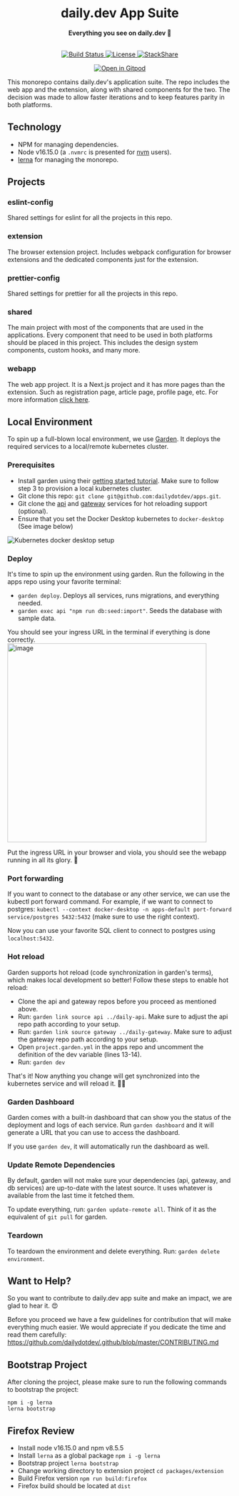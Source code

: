 <div align="center">
  <h1>daily.dev App Suite</h1>
  <strong>Everything you see on daily.dev 👀</strong>
</div>
<br>
<p align="center">
  <a href="https://circleci.com/gh/dailydotdev/apps">
    <img src="https://img.shields.io/circleci/build/github/dailydotdev/apps/master.svg" alt="Build Status">
  </a>
  <a href="https://github.com/dailydotdev/apps/blob/master/LICENSE">
    <img src="https://img.shields.io/github/license/dailydotdev/apps.svg" alt="License">
  </a>
  <a href="https://stackshare.io/daily/daily">
    <img src="http://img.shields.io/badge/tech-stack-0690fa.svg?style=flat" alt="StackShare">
  </a>
</p>

<p align="center">
  <a href="https://gitpod.io/#https://github.com/dailydotdev/apps/">
    <img src="https://gitpod.io/button/open-in-gitpod.svg" alt="Open in Gitpod">
  </a>
</p>

This monorepo contains daily.dev's application suite. The repo includes the web app and the extension, along with shared components for the two.
The decision was made to allow faster iterations and to keep features parity in both platforms.

## Technology

* NPM for managing dependencies.
* Node v16.15.0 (a `.nvmrc` is presented for [nvm](https://github.com/nvm-sh/nvm) users).
* [lerna](https://github.com/lerna/lerna) for managing the monorepo.

## Projects

### eslint-config

Shared settings for eslint for all the projects in this repo.

### extension

The browser extension project. Includes webpack configuration for browser extensions and the dedicated components just for the extension.

### prettier-config

Shared settings for prettier for all the projects in this repo.

### shared

The main project with most of the components that are used in the applications. Every component that need to be used in both platforms should be placed in this project. This includes the design system components, custom hooks, and many more.

### webapp

The web app project. It is a Next.js project and it has more pages than the extension. Such as registration page, article page, profile page, etc.
For more information [click here](https://github.com/dailydotdev/apps/tree/master/packages/webapp).

## Local Environment

To spin up a full-blown local environment, we use [Garden](https://garden.io/). It deploys the required services to a local/remote kubernetes cluster.

### Prerequisites

* Install garden using their [getting started tutorial](https://docs.garden.io/getting-started/1-installation). Make sure to follow step 3 to provision a local kubernetes cluster.
* Git clone this repo: `git clone git@github.com:dailydotdev/apps.git`.
* Git clone the [api](https://github.com/dailydotdev/daily-api) and [gateway](https://github.com/dailydotdev/daily-gateway) services for hot reloading support (optional).
* Ensure that you set the Docker Desktop kubernetes to `docker-desktop` (See image below)

![Kubernetes docker desktop setup](https://drive.google.com/uc?id=1w-apIOwMYi6Py2UtrtZZLFOVkNvkiUOV)

### Deploy

It's time to spin up the environment using garden. Run the following in the apps repo using your favorite terminal:
* `garden deploy`. Deploys all services, runs migrations, and everything needed.
* `garden exec api "npm run db:seed:import"`. Seeds the database with sample data.

You should see your ingress URL in the terminal if everything is done correctly.
<img width="446" alt="image" src="https://user-images.githubusercontent.com/1993245/185791096-bf90cae0-b0e4-4a32-bb60-1fb5ce7ca360.png">

Put the ingress URL in your browser and viola, you should see the webapp running in all its glory. 🤯

### Port forwarding

If you want to connect to the database or any other service, we can use the kubectl port forward command.
For example, if we want to connect to postgres: `kubectl --context docker-desktop -n apps-default port-forward service/postgres 5432:5432` (make sure to use the right context).

Now you can use your favorite SQL client to connect to postgres using `localhost:5432`.

### Hot reload

Garden supports hot reload (code synchronization in garden's terms), which makes local development so better!
Follow these steps to enable hot reload:
* Clone the api and gateway repos before you proceed as mentioned above.
* Run: `garden link source api ../daily-api`. Make sure to adjust the api repo path according to your setup.
* Run: `garden link source gateway ../daily-gateway`. Make sure to adjust the gateway repo path according to your setup.
* Open `project.garden.yml` in the apps repo and uncomment the definition of the dev variable (lines 13-14).
* Run: `garden dev`

That's it! Now anything you change will get synchronized into the kubernetes service and will reload it. 🧙‍♂️

### Garden Dashboard

Garden comes with a built-in dashboard that can show you the status of the deployment and logs of each service.
Run `garden dashboard` and it will generate a URL that you can use to access the dashboard.

If you use `garden dev`, it will automatically run the dashboard as well.

### Update Remote Dependencies

By default, garden will not make sure your dependencies (api, gateway, and db services) are up-to-date with the latest source.
It uses whatever is available from the last time it fetched them.

To update everything, run: `garden update-remote all`. Think of it as the equivalent of `git pull` for garden.

### Teardown

To teardown the environment and delete everything. Run: `garden delete environment`.


## Want to Help?

So you want to contribute to daily.dev app suite and make an impact, we are glad to hear it. :heart_eyes:

Before you proceed we have a few guidelines for contribution that will make everything much easier.
We would appreciate if you dedicate the time and read them carefully:
https://github.com/dailydotdev/.github/blob/master/CONTRIBUTING.md

## Bootstrap Project

After cloning the project, please make sure to run the following commands to bootstrap the project:
```
npm i -g lerna
lerna bootstrap
```

## Firefox Review

* Install node v16.15.0 and npm v8.5.5
* Install `lerna` as a global package `npm i -g lerna` 
* Bootstrap project `lerna bootstrap`
* Change working directory to extension project `cd packages/extension`
* Build Firefox version `npm run build:firefox`
* Firefox build should be located at `dist`
